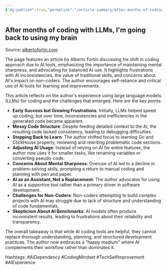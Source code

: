 ```yaml
---
{"dg-publish":true,"permalink":"/article-summary/after-months-of-coding-with-ll-ms-i-m-going-back-to-using-my-brain/","title":"After months of coding with LLMs, I'm going back to using my brain","tags":["article","summary"],"created":"2025-05-17T06:33:15.194+07:00","updated":"2025-08-07T06:03:10.285+07:00"}
---
```



## After months of coding with LLMs, I'm going back to using my brain

Source: [albertofortin.com](https://albertofortin.com/writing/coding-with-ai)  

The page features an article by Alberto Fortin discussing his shift in coding approach due to AI tools, emphasizing the importance of maintaining mental sharpness, and advocating for balanced AI use. It highlights frustrations with AI inconsistencies, the value of traditional skills, and concerns about AI's impact on non-coders. The author encourages self-reliance and critical use of AI tools for learning and improvements.

This article reflects on the author's experience using large language models (LLMs) for coding and the challenges that emerged. Here are the key points:

- **Early Success but Growing Frustrations**: Initially, LLMs helped speed up coding, but over time, inconsistencies and inefficiencies in the generated code became apparent.
- **Messy Code Structure**: Despite feeding detailed context to the AI, the resulting code lacked consistency, leading to debugging difficulties.
- **Stepping Back to Learn**: The author shifted focus to learning Go and ClickHouse properly, reviewing and rewriting problematic code sections.
- **Adjusting AI Usage**: Instead of relying on AI for entire features, the author now uses it for smaller tasks, like renaming variables or converting pseudo-code.
- **Concerns About Mental Sharpness**: Overuse of AI led to a decline in problem-solving skills, prompting a return to manual coding and planning with pen and paper.
- **AI as an Assistant, Not a Replacement**: The author advocates for using AI as a supportive tool rather than a primary driver in software development.
- **Challenges for Non-Coders**: Non-coders attempting to build complex projects with AI may struggle due to lack of structure and understanding of code fundamentals.
- **Skepticism About AI Benchmarks**: AI models often produce inconsistent results, leading to frustrations about their reliability and transparency.

The overall takeaway is that while AI coding tools are helpful, they cannot replace thorough understanding, planning, and structured development practices. The author now embraces a "happy medium" where AI complements their workflow rather than dominates it.

Hashtags: #AIDependency #CodingMindset #TechSelfImprovement #AIExperience  
